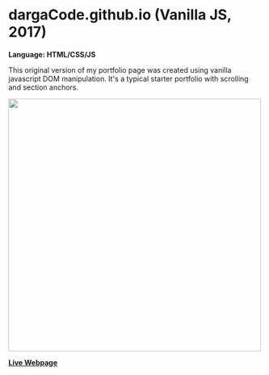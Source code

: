 # dargaCode.github.io (Vanilla JS, 2017)
<strong>Language: HTML/CSS/JS</strong>

This original version of my portfolio page was created using vanilla javascript DOM manipulation. It's a typical starter portfolio with scrolling and section anchors.

<img src ="https://dargacode.com/dargacode.github.io_2017_vanilla-js/img/project-thumbnails/portfolio.jpg" width="500">

**<a href="https://dargacode.com/dargacode.github.io_2017_vanilla-js/"><b>Live Webpage</b></a>**
